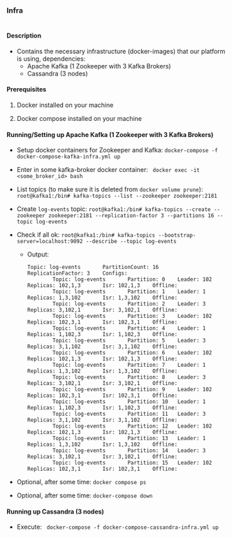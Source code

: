 

### Infra

#

#### Description
* Contains the necessary infrastructure (docker-images) that our platform is using, dependencies:
    * Apache Kafka (1 Zookeeper with 3 Kafka Brokers)
    * Cassandra (3 nodes)
    
#### Prerequisites

1) Docker installed on your machine

2) Docker compose installed on your machine
    
    
#### Running/Setting up Apache Kafka (1 Zookeeper with 3 Kafka Brokers)

* Setup docker containers for Zookeeper and Kafka: `docker-compose -f docker-compose-kafka-infra.yml up`

* Enter in some kafka-broker docker container: ` docker exec -it <some_broker_id> bash`

* List topics (to make sure it is deleted from `docker volume prune`): `root@kafka1:/bin# kafka-topics --list --zookeeper zookeeper:2181`

* Create `log-events` topic: `root@kafka1:/bin# kafka-topics --create --zookeeper zookeeper:2181 --replication-factor 3 --partitions 16 --topic log-events`

* Check if all ok: `root@kafka1:/bin# kafka-topics --bootstrap-server=localhost:9092 --describe --topic log-events`

    * Output:
        ```text
        Topic: log-events       PartitionCount: 16      ReplicationFactor: 3    Configs: 
                Topic: log-events       Partition: 0    Leader: 102     Replicas: 102,1,3       Isr: 102,1,3    Offline: 
                Topic: log-events       Partition: 1    Leader: 1       Replicas: 1,3,102       Isr: 1,3,102    Offline: 
                Topic: log-events       Partition: 2    Leader: 3       Replicas: 3,102,1       Isr: 3,102,1    Offline: 
                Topic: log-events       Partition: 3    Leader: 102     Replicas: 102,3,1       Isr: 102,3,1    Offline: 
                Topic: log-events       Partition: 4    Leader: 1       Replicas: 1,102,3       Isr: 1,102,3    Offline: 
                Topic: log-events       Partition: 5    Leader: 3       Replicas: 3,1,102       Isr: 3,1,102    Offline: 
                Topic: log-events       Partition: 6    Leader: 102     Replicas: 102,1,3       Isr: 102,1,3    Offline: 
                Topic: log-events       Partition: 7    Leader: 1       Replicas: 1,3,102       Isr: 1,3,102    Offline: 
                Topic: log-events       Partition: 8    Leader: 3       Replicas: 3,102,1       Isr: 3,102,1    Offline: 
                Topic: log-events       Partition: 9    Leader: 102     Replicas: 102,3,1       Isr: 102,3,1    Offline: 
                Topic: log-events       Partition: 10   Leader: 1       Replicas: 1,102,3       Isr: 1,102,3    Offline: 
                Topic: log-events       Partition: 11   Leader: 3       Replicas: 3,1,102       Isr: 3,1,102    Offline: 
                Topic: log-events       Partition: 12   Leader: 102     Replicas: 102,1,3       Isr: 102,1,3    Offline: 
                Topic: log-events       Partition: 13   Leader: 1       Replicas: 1,3,102       Isr: 1,3,102    Offline: 
                Topic: log-events       Partition: 14   Leader: 3       Replicas: 3,102,1       Isr: 3,102,1    Offline: 
                Topic: log-events       Partition: 15   Leader: 102     Replicas: 102,3,1       Isr: 102,3,1    Offline: 

        ```

* Optional, after some time: `docker compose ps`
* Optional, after some time: `docker-compose down`



#### Running up Cassandra (3 nodes)

* Execute: ` docker-compose -f docker-compose-cassandra-infra.yml up`
